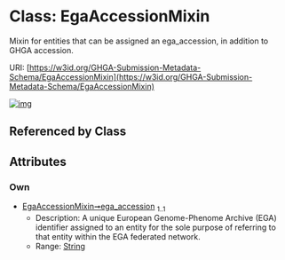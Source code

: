 
# Class: EgaAccessionMixin


Mixin for entities that can be assigned an ega_accession, in addition to GHGA accession.

URI: [https://w3id.org/GHGA-Submission-Metadata-Schema/EgaAccessionMixin](https://w3id.org/GHGA-Submission-Metadata-Schema/EgaAccessionMixin)


[![img](https://yuml.me/diagram/nofunky;dir:TB/class/[EgaAccessionMixin&#124;ega_accession:string])](https://yuml.me/diagram/nofunky;dir:TB/class/[EgaAccessionMixin&#124;ega_accession:string])

## Referenced by Class


## Attributes


### Own

 * [EgaAccessionMixin➞ega_accession](EgaAccessionMixin_ega_accession.md)  <sub>1..1</sub>
     * Description: A unique European Genome-Phenome Archive (EGA) identifier assigned to an entity for the sole purpose of referring to that entity within the EGA federated network.
     * Range: [String](types/String.md)
